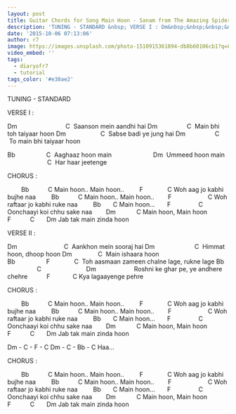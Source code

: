 ```yaml
---
layout: post
title: Guitar Chords for Song Main Hoon - Sanam from The Amazing Spiderman 2
description: 'TUNING - STANDARD &nbsp; VERSE I : Dm&nbsp;&nbsp;&nbsp;&nbsp;&nbsp;&nbsp;&nbsp;&nbsp;&nbsp;&nbsp;&nbsp;&nbsp;&nbsp;&nbsp;&nbsp;&nbsp;&nbsp;&nbsp;&n...'
date: '2015-10-06 07:13:06'
author: r7
image: https://images.unsplash.com/photo-1510915361894-db8b60106cb1?q=80&w=2940&auto=format&fit=crop&ixlib=rb-4.1.0&ixid=M3wxMjA3fDB8MHxwaG90by1wYWdlfHx8fGVufDB8fHx8fA%3D%3D
video_embed: ''
tags:
  - diaryofr7
  - tutorial
tags_color: '#e38ae2'
---
```

TUNING - STANDARD

VERSE I :

Dm                            C
 Saanson mein aandhi hai
Dm                 C
 Main bhi toh taiyaar hoon
Dm                    C 
 Sabse badi ye jung hai
Dm                 C
 To main bhi taiyaar hoon

Bb                  C
 Aaghaaz hoon main
                       Dm 
 Ummeed hoon main
                       C
 Har haar jeetenge

CHORUS :

        Bb           C
Main hoon.. Main hoon..
        F              C
Woh aag jo kabhi bujhe naa
        Bb           C
Main hoon.. Main hoon..
       F                     C
Woh raftaar jo kabhi ruke naa
        Bb       C
Main hoon...
      F                C    
Oonchaayi koi chhu sake naa
       Dm            C
Main hoon, Main hoon
      F           C       Dm 
Jab tak main zinda hoon

VERSE II :

Dm                           C
 Aankhon mein sooraj hai
Dm                       C
 Himmat hoon, dhoop hoon
Dm               C
 Main ishaara hoon
                        Bb                  F              C
 Toh aasmaan zameen chalne lage, rukne lage
Bb                   C                          Dm                    
 Roshni ke ghar pe, ye andhere chehre
          F             C
Kya lagaayenge pehre

CHORUS :

        Bb           C
Main hoon.. Main hoon..
        F              C
Woh aag jo kabhi bujhe naa
        Bb           C
Main hoon.. Main hoon..
       F                     C
Woh raftaar jo kabhi ruke naa
        Bb       C
Main hoon...
      F                C    
Oonchaayi koi chhu sake naa
       Dm            C
Main hoon, Main hoon
      F           C       Dm 
Jab tak main zinda hoon

Dm - C - F - C
Dm - C - Bb - C
Haa...

CHORUS :

        Bb           C
Main hoon.. Main hoon..
        F              C
Woh aag jo kabhi bujhe naa
        Bb           C
Main hoon.. Main hoon..
       F                     C
Woh raftaar jo kabhi ruke naa
        Bb       C
Main hoon...
      F                C    
Oonchaayi koi chhu sake naa
       Dm            C
Main hoon, Main hoon
      F           C       Dm 
Jab tak main zinda hoon
